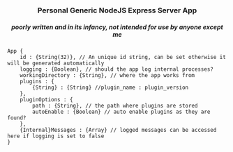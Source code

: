 <p><h3 align="center">Personal Generic NodeJS Express Server App</h3></p>
<p><h5 align="center">poorly written and in its infancy, not intended for use by anyone except me</h5></p>

	App {
		id : {String(32)}, // An unique id string, can be set otherwise it will be generated automatically
		logging : {Boolean}, // should the app log internal processes?
	    workingDirectory : {String}, // where the app works from
	    plugins : {
	        {String} : {String} //plugin_name : plugin_version
	    },
	    pluginOptions : {
	        path : {String}, // the path where plugins are stored
	        autoEnable : {Boolean} // auto enable plugins as they are found?
	    },
		{Internal}Messages : {Array} // logged messages can be accessed here if logging is set to false
	}
